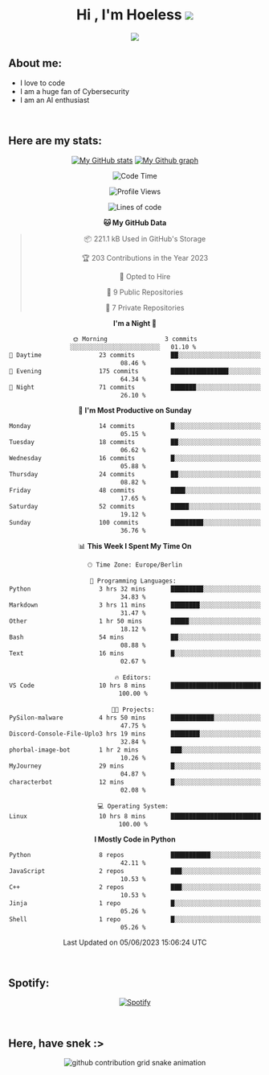 <h1 align="center">Hi , I'm Hoeless <img src="https://media.giphy.com/media/hvRJCLFzcasrR4ia7z/giphy.gif" width="35"></h1>
<p align="center">
  <a href="https://github.com/whois-hoeless"><img src="https://readme-typing-svg.demolab.com?font=Roboto+Mono&weight=300&size=28&duration=4000&pause=100&color=C109F7&center=true&vCenter=true&width=580&height=127&lines=I'm+a+programmer;I'm+an+AI+enthusiast;I'm+a+big+fan+of+Neural+Networks;I'm+interested+in+Computer+Science;I+love+Cybersecurity;By+the+way+I+use+Arch+%F0%9F%92%80"></a>
</p>

## About me:

- I love to code
- I am a huge fan of Cybersecurity
- I am an AI enthusiast 

<br>

## Here are my stats:

<div align="center">
    
 [![My GitHub stats](https://github-readme-stats.vercel.app/api?username=whois-hoeless&count_private=true&show_icons=true&theme=radical)](https://github.com/whois-hoeless)
 [![My Github graph](http://github-profile-summary-cards.vercel.app/api/cards/profile-details?username=whois-hoeless&theme=radical)](https://github.com/whois-hoeless)

<!--START_SECTION:waka-->
![Code Time](http://img.shields.io/badge/Code%20Time-24%20hrs%2025%20mins-blue)

![Profile Views](http://img.shields.io/badge/Profile%20Views-8-blue)

![Lines of code](https://img.shields.io/badge/From%20Hello%20World%20I%27ve%20Written-32.6%20thousand%20lines%20of%20code-blue)

**🐱 My GitHub Data** 

> 📦 221.1 kB Used in GitHub's Storage 
 > 
> 🏆 203 Contributions in the Year 2023
 > 
> 💼 Opted to Hire
 > 
> 📜 9 Public Repositories 
 > 
> 🔑 7 Private Repositories 
 > 
**I'm a Night 🦉** 

```text
🌞 Morning                3 commits           ░░░░░░░░░░░░░░░░░░░░░░░░░   01.10 % 
🌆 Daytime                23 commits          ██░░░░░░░░░░░░░░░░░░░░░░░   08.46 % 
🌃 Evening                175 commits         ████████████████░░░░░░░░░   64.34 % 
🌙 Night                  71 commits          ███████░░░░░░░░░░░░░░░░░░   26.10 % 
```
📅 **I'm Most Productive on Sunday** 

```text
Monday                   14 commits          █░░░░░░░░░░░░░░░░░░░░░░░░   05.15 % 
Tuesday                  18 commits          ██░░░░░░░░░░░░░░░░░░░░░░░   06.62 % 
Wednesday                16 commits          █░░░░░░░░░░░░░░░░░░░░░░░░   05.88 % 
Thursday                 24 commits          ██░░░░░░░░░░░░░░░░░░░░░░░   08.82 % 
Friday                   48 commits          ████░░░░░░░░░░░░░░░░░░░░░   17.65 % 
Saturday                 52 commits          █████░░░░░░░░░░░░░░░░░░░░   19.12 % 
Sunday                   100 commits         █████████░░░░░░░░░░░░░░░░   36.76 % 
```


📊 **This Week I Spent My Time On** 

```text
🕑︎ Time Zone: Europe/Berlin

💬 Programming Languages: 
Python                   3 hrs 32 mins       █████████░░░░░░░░░░░░░░░░   34.83 % 
Markdown                 3 hrs 11 mins       ████████░░░░░░░░░░░░░░░░░   31.47 % 
Other                    1 hr 50 mins        █████░░░░░░░░░░░░░░░░░░░░   18.12 % 
Bash                     54 mins             ██░░░░░░░░░░░░░░░░░░░░░░░   08.88 % 
Text                     16 mins             █░░░░░░░░░░░░░░░░░░░░░░░░   02.67 % 

🔥 Editors: 
VS Code                  10 hrs 8 mins       █████████████████████████   100.00 % 

🐱‍💻 Projects: 
PySilon-malware          4 hrs 50 mins       ████████████░░░░░░░░░░░░░   47.75 % 
Discord-Console-File-Uplo3 hrs 19 mins       ████████░░░░░░░░░░░░░░░░░   32.84 % 
phorbal-image-bot        1 hr 2 mins         ███░░░░░░░░░░░░░░░░░░░░░░   10.26 % 
MyJourney                29 mins             █░░░░░░░░░░░░░░░░░░░░░░░░   04.87 % 
characterbot             12 mins             █░░░░░░░░░░░░░░░░░░░░░░░░   02.08 % 

💻 Operating System: 
Linux                    10 hrs 8 mins       █████████████████████████   100.00 % 
```

**I Mostly Code in Python** 

```text
Python                   8 repos             ███████████░░░░░░░░░░░░░░   42.11 % 
JavaScript               2 repos             ███░░░░░░░░░░░░░░░░░░░░░░   10.53 % 
C++                      2 repos             ███░░░░░░░░░░░░░░░░░░░░░░   10.53 % 
Jinja                    1 repo              █░░░░░░░░░░░░░░░░░░░░░░░░   05.26 % 
Shell                    1 repo              █░░░░░░░░░░░░░░░░░░░░░░░░   05.26 % 
```




 Last Updated on 05/06/2023 15:06:24 UTC
<!--END_SECTION:waka-->
</div>
<br>

## Spotify:

<div align="center">

[![Spotify](https://whois-hoeless.vercel.app/api/spotify?background_color=0d1117&border_color=090d13)](https://open.spotify.com/user/heanchenhorst)
</div>

<br>

## Here, have snek :>
<div align="center">
<picture>
  <source media="(prefers-color-scheme: dark)" srcset="https://raw.githubusercontent.com/whois-hoeless/whois-hoeless/output/github-contribution-grid-snake-dark.svg">
  <source media="(prefers-color-scheme: light)" srcset="https://raw.githubusercontent.com/whois-hoeless/whois-hoeless/output/github-contribution-grid-snake.svg">
  <img alt="github contribution grid snake animation" src="https://raw.githubusercontent.com/whois-hoeless/whois-hoeless/output/github-contribution-grid-snake.svg">
</div>

